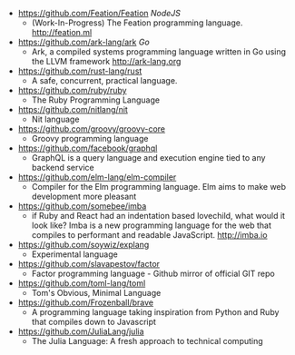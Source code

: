 - https://github.com/Feation/Feation *NodeJS*
  - (Work-In-Progress) The Feation programming language. http://feation.ml
- https://github.com/ark-lang/ark *Go*
  - Ark, a compiled systems programming language written in Go using the LLVM framework http://ark-lang.org
- https://github.com/rust-lang/rust
  - A safe, concurrent, practical language.
- https://github.com/ruby/ruby
  - The Ruby Programming Language
- https://github.com/nitlang/nit
  - Nit language 
- https://github.com/groovy/groovy-core
  - Groovy programming language
- https://github.com/facebook/graphql
  - GraphQL is a query language and execution engine tied to any backend service
- https://github.com/elm-lang/elm-compiler
  - Compiler for the Elm programming language. Elm aims to make web development more pleasant  
- https://github.com/somebee/imba
  - if Ruby and React had an indentation based lovechild, what would it look like? Imba is a new programming language for the web that compiles to performant and readable JavaScript. http://imba.io
- https://github.com/soywiz/explang
  - Experimental language 
- https://github.com/slavapestov/factor
  - Factor programming language - Github mirror of official GIT repo  
- https://github.com/toml-lang/toml
  - Tom's Obvious, Minimal Language
- https://github.com/Frozenball/brave
  - A programming language taking inspiration from Python and Ruby that compiles down to Javascript
- https://github.com/JuliaLang/julia
  - The Julia Language: A fresh approach to technical computing 
